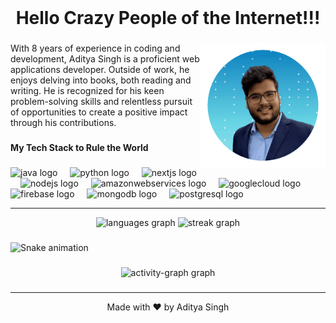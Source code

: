 <br clear="both">

<h1 align="center">Hello Crazy People of the Internet!!!</h1>

###

<img align="right" height="200" src="https://raw.githubusercontent.com/ARH-MNAJS/ARH-MNAJS/refs/heads/main/profile.gif"  />

###

<p align="left">With 8 years of experience in coding and development, Aditya Singh is a proficient web applications developer. Outside of work, he enjoys delving into books, both reading and writing. He is recognized for his keen problem-solving skills and relentless pursuit of opportunities to create a positive impact through his contributions.</p>

###

<h4 align="left">My Tech Stack to Rule the World</h4>

###

<div align="left">
  <img src="https://cdn.jsdelivr.net/gh/devicons/devicon/icons/java/java-original.svg" height="40" alt="java logo"  />
  <img width="12" />
  <img src="https://cdn.jsdelivr.net/gh/devicons/devicon/icons/python/python-original.svg" height="40" alt="python logo"  />
  <img width="12" />
  <img src="https://cdn.jsdelivr.net/gh/devicons/devicon/icons/nextjs/nextjs-original.svg" height="40" alt="nextjs logo"  />
  <img width="12" />
  <img src="https://cdn.jsdelivr.net/gh/devicons/devicon/icons/nodejs/nodejs-original.svg" height="40" alt="nodejs logo"  />
  <img width="12" />
  <img src="https://cdn.jsdelivr.net/gh/devicons/devicon/icons/amazonwebservices/amazonwebservices-plain-wordmark.svg" height="40" alt="amazonwebservices logo"  />
  <img width="12" />
  <img src="https://cdn.jsdelivr.net/gh/devicons/devicon/icons/googlecloud/googlecloud-original.svg" height="40" alt="googlecloud logo"  />
  <img width="12" />
  <img src="https://cdn.jsdelivr.net/gh/devicons/devicon/icons/firebase/firebase-plain.svg" height="40" alt="firebase logo"  />
  <img width="12" />
  <img src="https://cdn.jsdelivr.net/gh/devicons/devicon/icons/mongodb/mongodb-original.svg" height="40" alt="mongodb logo"  />
  <img width="12" />
  <img src="https://cdn.jsdelivr.net/gh/devicons/devicon/icons/postgresql/postgresql-original.svg" height="40" alt="postgresql logo"  />
</div>


---

<div align="center">
  <img src="https://github-readme-stats.vercel.app/api/top-langs?username=ARH-MNAJS&locale=en&hide_title=false&layout=compact&card_width=320&langs_count=6&theme=vue&hide_border=true&order=2&custom_title=Am%20Best%20Known%20For" height="150" alt="languages graph"  />
  <img src="https://streak-stats.demolab.com?user=ARH-MNAJS&locale=en&mode=daily&theme=vue&hide_border=true&border_radius=5&date_format=M%20j%5B,%20Y%5D&order=3" height="150" alt="streak graph"  />
</div>

###

<img src="https://raw.githubusercontent.com/ARH-MNAJS/ARH-MNAJS/output/snake.svg" alt="Snake animation" />

###

<div align="center">
  <img src="https://github-readme-activity-graph.vercel.app/graph?username=ARH-MNAJS&radius=5&theme=github-light&area=true&order=5&custom_title=What%20I%20have%20been%20doing%20lately....&hide_border=true" height="250" alt="activity-graph graph"  />
</div>

###

---

<p align="center">Made with ❤️ by Aditya Singh</p>

###

